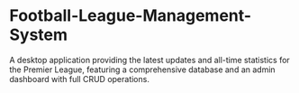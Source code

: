 # Football-League-Management-System
A desktop application providing the latest updates and all-time statistics for the Premier League, featuring a comprehensive database and an admin dashboard with full CRUD operations.
